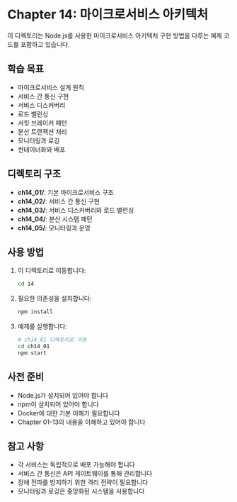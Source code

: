 # Chapter 14: 마이크로서비스 아키텍처

이 디렉토리는 Node.js를 사용한 마이크로서비스 아키텍처 구현 방법을 다루는 예제 코드를 포함하고 있습니다.

## 학습 목표

- 마이크로서비스 설계 원칙
- 서비스 간 통신 구현
- 서비스 디스커버리
- 로드 밸런싱
- 서킷 브레이커 패턴
- 분산 트랜잭션 처리
- 모니터링과 로깅
- 컨테이너화와 배포

## 디렉토리 구조

- **ch14_01/**: 기본 마이크로서비스 구조
- **ch14_02/**: 서비스 간 통신 구현
- **ch14_03/**: 서비스 디스커버리와 로드 밸런싱
- **ch14_04/**: 분산 시스템 패턴
- **ch14_05/**: 모니터링과 운영

## 사용 방법

1. 이 디렉토리로 이동합니다:

   ```bash
   cd 14
   ```

2. 필요한 의존성을 설치합니다:

   ```bash
   npm install
   ```

3. 예제를 실행합니다:
   ```bash
   # ch14_01 디렉토리로 이동
   cd ch14_01
   npm start
   ```

## 사전 준비

- Node.js가 설치되어 있어야 합니다
- npm이 설치되어 있어야 합니다
- Docker에 대한 기본 이해가 필요합니다
- Chapter 01-13의 내용을 이해하고 있어야 합니다

## 참고 사항

- 각 서비스는 독립적으로 배포 가능해야 합니다
- 서비스 간 통신은 API 게이트웨이를 통해 관리합니다
- 장애 전파를 방지하기 위한 격리 전략이 필요합니다
- 모니터링과 로깅은 중앙화된 시스템을 사용합니다
